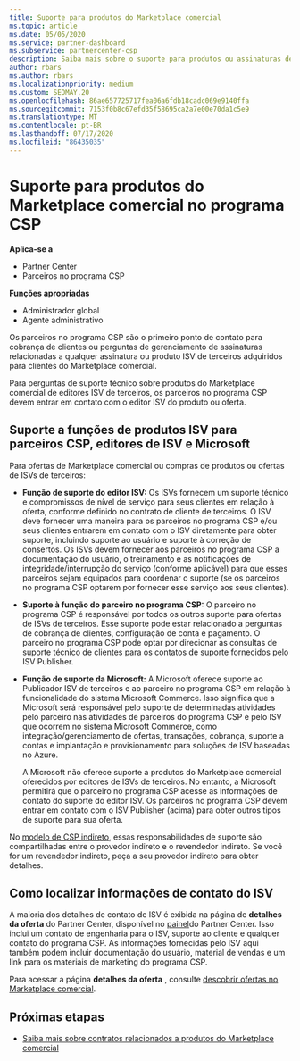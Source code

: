 ```yaml
---
title: Suporte para produtos do Marketplace comercial
ms.topic: article
ms.date: 05/05/2020
ms.service: partner-dashboard
ms.subservice: partnercenter-csp
description: Saiba mais sobre o suporte para produtos ou assinaturas de ISVs de terceiros no Marketplace comercial do programa CSP.
author: rbars
ms.author: rbars
ms.localizationpriority: medium
ms.custom: SEOMAY.20
ms.openlocfilehash: 86ae657725717fea06a6fdb18cadc069e9140ffa
ms.sourcegitcommit: 7153f0b8c67efd35f58695ca2a7e00e70da1c5e9
ms.translationtype: MT
ms.contentlocale: pt-BR
ms.lasthandoff: 07/17/2020
ms.locfileid: "86435035"
---
```

# <a name="support-for-commercial-marketplace-products-in-the-csp-program"></a>Suporte para produtos do Marketplace comercial no programa CSP

**Aplica-se a**

- Partner Center
- Parceiros no programa CSP

**Funções apropriadas**

- Administrador global
- Agente administrativo

Os parceiros no programa CSP são o primeiro ponto de contato para cobrança de clientes ou perguntas de gerenciamento de assinaturas relacionadas a qualquer assinatura ou produto ISV de terceiros adquiridos para clientes do Marketplace comercial.

Para perguntas de suporte técnico sobre produtos do Marketplace comercial de editores ISV de terceiros, os parceiros no programa CSP devem entrar em contato com o editor ISV do produto ou oferta.

## <a name="support-roles-of-isv-products-for-csp-partners-isv-publishers-and-microsoft"></a>Suporte a funções de produtos ISV para parceiros CSP, editores de ISV e Microsoft

Para ofertas de Marketplace comercial ou compras de produtos ou ofertas de ISVs de terceiros:

- **Função de suporte do editor ISV:** Os ISVs fornecem um suporte técnico e compromissos de nível de serviço para seus clientes em relação à oferta, conforme definido no contrato de cliente de terceiros. O ISV deve fornecer uma maneira para os parceiros no programa CSP e/ou seus clientes entrarem em contato com o ISV diretamente para obter suporte, incluindo suporte ao usuário e suporte à correção de consertos. Os ISVs devem fornecer aos parceiros no programa CSP a documentação do usuário, o treinamento e as notificações de integridade/interrupção do serviço (conforme aplicável) para que esses parceiros sejam equipados para coordenar o suporte (se os parceiros no programa CSP optarem por fornecer esse serviço aos seus clientes).

- **Suporte à função do parceiro no programa CSP:** O parceiro no programa CSP é responsável por todos os outros suporte para ofertas de ISVs de terceiros. Esse suporte pode estar relacionado a perguntas de cobrança de clientes, configuração de conta e pagamento. O parceiro no programa CSP pode optar por direcionar as consultas de suporte técnico de clientes para os contatos de suporte fornecidos pelo ISV Publisher.

- **Função de suporte da Microsoft:** A Microsoft oferece suporte ao Publicador ISV de terceiros e ao parceiro no programa CSP em relação à funcionalidade do sistema Microsoft Commerce. Isso significa que a Microsoft será responsável pelo suporte de determinadas atividades pelo parceiro nas atividades de parceiros do programa CSP e pelo ISV que ocorrem no sistema Microsoft Commerce, como integração/gerenciamento de ofertas, transações, cobrança, suporte a contas e implantação e provisionamento para soluções de ISV baseadas no Azure.

    A Microsoft não oferece suporte a produtos do Marketplace comercial oferecidos por editores de ISVs de terceiros. No entanto, a Microsoft permitirá que o parceiro no programa CSP acesse as informações de contato do suporte do editor ISV. Os parceiros no programa CSP devem entrar em contato com o ISV Publisher (acima) para obter outros tipos de suporte para sua oferta.

No [modelo de CSP indireto](csp-overview.md#indirect-model), essas responsabilidades de suporte são compartilhadas entre o provedor indireto e o revendedor indireto. Se você for um revendedor indireto, peça a seu provedor indireto para obter detalhes.

## <a name="how-to-find-isv-contact-information"></a>Como localizar informações de contato do ISV

A maioria dos detalhes de contato de ISV é exibida na página de **detalhes da oferta** do Partner Center, disponível no [painel](https://partner.microsoft.com/dashboard)do Partner Center. Isso inclui um contato de engenharia para o ISV, suporte ao cliente e qualquer contato do programa CSP. As informações fornecidas pelo ISV aqui também podem incluir documentação do usuário, material de vendas e um link para os materiais de marketing do programa CSP.

Para acessar a página **detalhes da oferta** , consulte [descobrir ofertas no Marketplace comercial](csp-commercial-marketplace-discover.md#view-marketplace-offers-in-partner-center).

## <a name="next-steps"></a>Próximas etapas

- [Saiba mais sobre contratos relacionados a produtos do Marketplace comercial](csp-commercial-marketplace-contracting.md)
